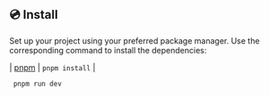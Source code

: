 ## 💿 Install

Set up your project using your preferred package manager. Use the corresponding command to install the dependencies:

| [pnpm](https://pnpm.io/installation)                          | `pnpm install` |
```bash
 pnpm run dev
```
